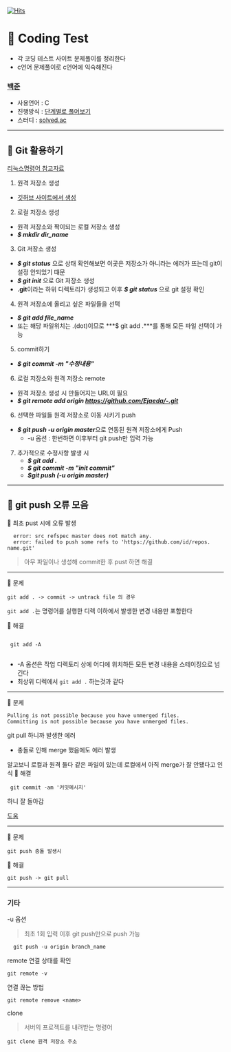 [![Hits](https://hits.seeyoufarm.com/api/count/incr/badge.svg?url=https%3A%2F%2Fgithub.com%2Fejaee%2FStudy_C%2Ftree%2Fmaster%2FC-CodingTest&count_bg=%2379C83D&title_bg=%23555555&icon=&icon_color=%23E7E7E7&title=hits&edge_flat=false)](https://hits.seeyoufarm.com)

# 📌 Coding Test
* 각 코딩 테스트 사이트 문제풀이를 정리한다<br>
* c언어 문제풀이로 c언어에 익숙해진다

### [백준](https://www.acmicpc.net "BOJ")

* 사용언어 : C
* 진행방식 : [단계별로 풀어보기](https://www.acmicpc.net/step "BOJ_step")
* 스터디 : [solved.ac](https://solved.ac/ranking/rival)

---

## 📌 Git 활용하기
[리눅스명령어 참고자료](https://github.com/wooseok1152/hadoop-spark/blob/master/Linux%20기본%20명령어%20&%20Hadoop,%20R%20및%20R-studio%20설치%20부록.pdf "Linux_Command")

1. 원격 저장소 생성
  * [깃허브 사이트에서 생성](https://github.com/new)

2. 로컬 저장소 생성<br>
* 원격 저장소와 짝이되는 로컬 저장소 생성
* ***$ mkdir dir_name***
  
3. Git 저장소 생성 <br>
* ***$ git status*** 으로 상태 확인해보면 이곳은 저장소가 아니라는 에러가 뜨는데 git이 설정 안되었기 떄문
* ***$ git init*** 으로 Git 저장소 생성
* **.git**이라는 하위 디렉토리가 생성되고 이후 ***$ git status*** 으로 git 설정 확인
  
4. 원격 저장소에 올리고 싶은 파일들을 선택
* ***$ git add file_name*** 
* 또는 해당 파일위치는 .(dot)이므로 ***$ git add .***를 통해 모든 파일 선택이 가능

5. commit하기<br>
* ***$ git commit -m "수정내용"***

6. 로컬 저장소와 원격 저장소 remote
* 원격 저장소 생성 시 만들어지는 URL이 필요
* ***$ git remote add origin https://github.com/Ejaeda/-.git***

6. 선택한 파일들 원격 저장소로 이동 시키기 push
* ***$ git push -u origin master***으로 연동된 원격 저장소에게 Push
  * -u 옵션 : 한번하면 이후부터 git push만 입력 가능
   
7. 추가적으로 수정사항 발생 시
    * ***$ git add .***
    * ***$ git commit -m "init commit"***
    * ***$git push (-u origin master)***
  

------

## 📌 git push 오류 모음<br>

📌 최초 pust 시에 오류 발생

```vim
  error: src refspec master does not match any.
  error: failed to push some refs to 'https://github.com/id/repos. name.git'
```
>  아무 파일이나 생성해 commit한 후 pust 하면 해결

-----

📌 문제
```.vim
git add . -> commit -> untrack file 의 경우
```
`git add .`는 명령어를 실행한 디렉 이하에서 발생한 변경 내용만 포함한다

📌 해결
```vim

 git add -A
 
```
 -  -A 옵션은 작업 디렉토리 상에 어디에 위치하든 모든 변경 내용을 스테이징으로 넘긴다
 -  최상위 디렉에서 `git add .` 하는것과 같다

-----
📌 문제
```.vim
Pulling is not possible because you have unmerged files.
Committing is not possible because you have unmerged files.
```
git pull 하니까 발생한 에러
- 충돌로 인해 merge 했음에도 에러 발생

알고보니 로컬과 원격 둘다 같은 파일이 있는데 로컬에서 아직 merge가 잘 안됐다고 인식
📌 해결
```.vim
 git commit -am '커밋메시지'
```
하니 잘 돌아감

[도움](https://velog.io/@2ujin/%EA%B9%83-Pull-is-not-possible-because-you-have-unmerged-files-%EC%97%90%EB%9F%AC)<br>

-----

📌 문제
```.vim
git push 충돌 발생시
```

📌 해결
```.vim
git push -> git pull
```

-----
### 기타
  
-u 옵션
> 최초 1회 입력 이후 git push만으로 push 가능
```.vim
  git push -u origin branch_name 
```

remote 연결 상태를 확인
  ```.vim
  git remote -v
  ```
연결 끊는 방법

  ```.vim
  git remote remove <name>
  ```

clone
> 서버의 프로젝트를 내려받는 명령어
  ```.vim
  git clone 원격 저장소 주소
  ```

